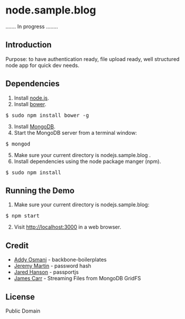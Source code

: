 node.sample.blog
================

....... In progress ........

## Introduction

Purpose: to have authentication ready, file upload ready, well structured node app for quick dev needs.

## Dependencies

1. Install [node.js](http://nodejs.org/#download).
2. Install [bower](http://twitter.github.com/bower/).
<pre>
$ sudo npm install bower -g
</pre>

3. Install [MongoDB](http://www.mongodb.org/downloads).
4. Start the MongoDB server from a terminal window:
<pre>
$ mongod
</pre>
5. Make sure your current directory is nodejs.sample.blog .
6. Install dependencies using the node package manger (npm).
<pre>
$ sudo npm install
</pre>

## Running the Demo

1. Make sure your current directory is nodejs.sample.blog:
<pre>
$ npm start
</pre>
2. Visit [http://localhost:3000](http://localhost:3000) in a web browser.

## Credit

- [Addy Osmani](http://addyosmani.com/) - backbone-boilerplates
- [Jeremy Martin](http://devsmash.com/) - password hash
- [Jared Hanson](https://github.com/jaredhanson) - passportjs
- [James Carr](http://blog.james-carr.org/) - Streaming Files from MongoDB GridFS

## License

Public Domain